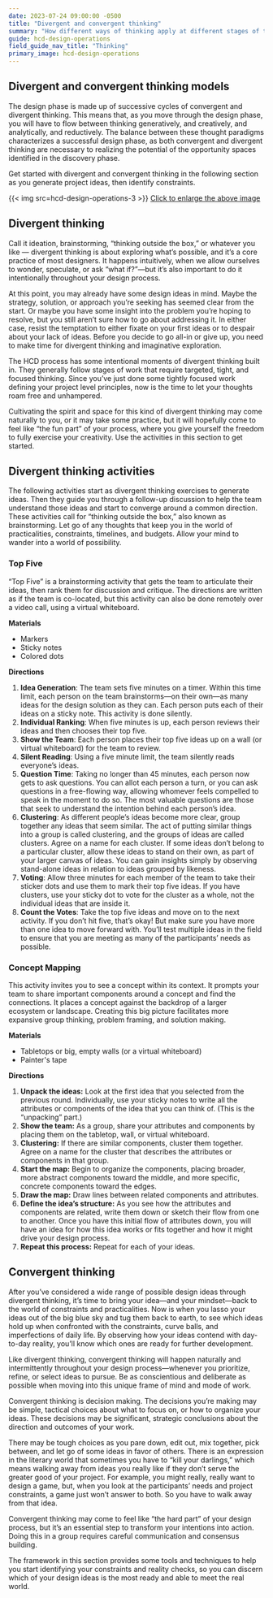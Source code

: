 ```yaml
---
date: 2023-07-24 09:00:00 -0500
title: "Divergent and convergent thinking"
summary: "How different ways of thinking apply at different stages of the design phase"
guide: hcd-design-operations
field_guide_nav_title: "Thinking"
primary_image: hcd-design-operations
---
```


## Divergent and convergent thinking models

The design phase is made up of successive cycles of convergent and divergent thinking. This means that, as you move through the design phase, you will have to flow between thinking generatively, and creatively, and analytically, and reductively. The balance between these thought paradigms characterizes a successful design phase, as both convergent and divergent thinking are necessary to realizing the potential of the opportunity spaces identified in the discovery phase.

Get started with divergent and convergent thinking in the following section as you generate project ideas, then identify constraints.

{{< img src=hcd-design-operations-3 >}}
<a href="https://s3.amazonaws.com/digitalgov/hcd-design-operations-3.svg" target="_blank">Click to enlarge the above image</a>

## Divergent thinking

Call it ideation, brainstorming, “thinking outside the box,” or whatever you like — divergent thinking is about exploring what’s possible, and it’s a core practice of most designers. It happens intuitively, when we allow ourselves to wonder, speculate, or ask “what if?”—but it’s also important to do it intentionally throughout your design process.

At this point, you may already have some design ideas in mind. Maybe the strategy, solution, or approach you’re seeking has seemed clear from the start. Or maybe you have some insight into the problem you’re hoping to resolve, but you still aren’t sure how to go about addressing it. In either case, resist the temptation to either fixate on your first ideas or to despair about your lack of ideas. Before you decide to go all-in or give up, you need to make time for divergent thinking and imaginative exploration.

The HCD process has some intentional moments of divergent thinking built in. They generally follow stages of work that require targeted, tight, and focused thinking. Since you’ve just done some tightly focused work defining your project level principles, now is the time to let your thoughts roam free and unhampered.

Cultivating the spirit and space for this kind of divergent thinking may come naturally to you, or it may take some practice, but it will hopefully come to feel like “the fun part” of your process, where you give yourself the freedom to fully exercise your creativity. Use the activities in this section to get started.


## Divergent thinking activities

The following activities start as divergent thinking exercises to generate ideas. Then they guide you through a follow-up discussion to help the team understand those ideas and start to converge around a common direction. These activities call for “thinking outside the box,” also known as brainstorming. Let go of any thoughts that keep you in the world of practicalities, constraints, timelines, and budgets. Allow your mind to wander into a world of possibility.


### Top Five

“Top Five” is a brainstorming activity that gets the team to articulate their ideas, then rank them for discussion and critique. The directions are written as if the team is co-located, but this activity can also be done remotely over a video call, using a virtual whiteboard.

**Materials**

- Markers
- Sticky notes
- Colored dots

**Directions**

1. **Idea Generation**: The team sets five minutes on a timer. Within this time limit, each person on the team brainstorms—on their own—as many ideas for the design solution as they can. Each person puts each of their ideas on a sticky note. This activity is done silently.
2. **Individual Ranking**: When five minutes is up, each person reviews their ideas and then chooses their top five.
3. **Show the Team**: Each person places their top five ideas up on a wall (or virtual whiteboard) for the team to review.
4. **Silent Reading**: Using a five minute limit, the team silently reads everyone’s ideas.
5. **Question Time**: Taking no longer than 45 minutes, each person now gets to ask questions. You can allot each person a turn, or you can ask questions in a free-flowing way, allowing whomever feels compelled to speak in the moment to do so. The most valuable questions are those that seek to understand the intention behind each person’s idea.
6. **Clustering**: As different people’s ideas become more clear, group together any ideas that seem similar. The act of putting similar things into a group is called clustering, and the groups of ideas are called clusters. Agree on a name for each cluster. If some ideas don’t belong to a particular cluster, allow these ideas to stand on their own, as part of your larger canvas of ideas. You can gain insights simply by observing stand-alone ideas in relation to ideas grouped by likeness.
7. **Voting**: Allow three minutes for each member of the team to take their sticker dots and use them to mark their top five ideas. If you have clusters, use your sticky dot to vote for the cluster as a whole, not the individual ideas that are inside it.
8. **Count the Votes**: Take the top five ideas and move on to the next activity. If you don’t hit five, that’s okay! But make sure you have more than one idea to move forward with. You’ll test multiple ideas in the field to ensure that you are meeting as many of the participants’ needs as possible.


### Concept Mapping

This activity invites you to see a concept within its context. It prompts your team to share important components around a concept and find the connections. It places a concept against the backdrop of a larger ecosystem or landscape. Creating this big picture facilitates more expansive group thinking, problem framing, and solution making.

**Materials**

- Tabletops or big, empty walls (or a virtual whiteboard)
- Painter's tape

**Directions**

1. **Unpack the ideas:** Look at the first idea that you selected from the previous round. Individually, use your sticky notes to write all the attributes or components of the idea that you can think of. (This is the “unpacking” part.)
2. **Show the team:** As a group, share your attributes and components by placing them on the tabletop, wall, or virtual whiteboard.
3. **Clustering:** If there are similar components, cluster them together. Agree on a name for the cluster that describes the attributes or components in that group.
4. **Start the map:** Begin to organize the components, placing broader, more abstract components toward the middle, and more specific, concrete components toward the edges.
5. **Draw the map:** Draw lines between related components and attributes.
6. **Define the idea’s structure:** As you see how the attributes and components are related, write them down or sketch their flow from one to another. Once you have this initial flow of attributes down, you will have an idea for how this idea works or fits together and how it might drive your design process.
7. **Repeat this process:** Repeat for each of your ideas.


## Convergent thinking

After you’ve considered a wide range of possible design ideas through divergent thinking, it’s time to bring your idea—and your mindset—back to the world of constraints and practicalities. Now is when you lasso your ideas out of the big blue sky and tug them back to earth, to see which ideas hold up when confronted with the constraints, curve balls, and imperfections of daily life. By observing how your ideas contend with day-to-day reality, you’ll know which ones are ready for further development.

Like divergent thinking, convergent thinking will happen naturally and intermittently throughout your design process—whenever you prioritize, refine, or select ideas to pursue. Be as conscientious and deliberate as possible when moving into this unique frame of mind and mode of work.

Convergent thinking is decision making. The decisions you’re making may be simple, tactical choices about what to focus on, or how to organize your ideas. These decisions may be significant, strategic conclusions about the direction and outcomes of your work.

There may be tough choices as you pare down, edit out, mix together, pick between, and let go of some ideas in favor of others. There is an expression in the literary world that sometimes you have to “kill your darlings,” which means walking away from ideas you really like if they don’t serve the greater good of your project. For example, you might really, really want to design a game, but, when you look at the participants’ needs and project constraints, a game just won’t answer to both. So you have to walk away from that idea.

Convergent thinking may come to feel like “the hard part” of your design process, but it’s an essential step to transform your intentions into action. Doing this in a group requires careful communication and consensus building.

The framework in this section provides some tools and techniques to help you start identifying your constraints and reality checks, so you can discern which of your design ideas is the most ready and able to meet the real world.
